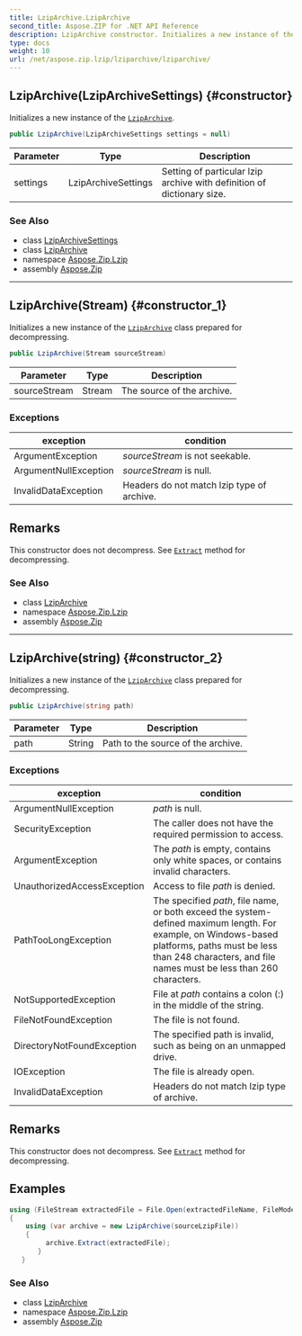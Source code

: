 ```yaml
---
title: LzipArchive.LzipArchive
second_title: Aspose.ZIP for .NET API Reference
description: LzipArchive constructor. Initializes a new instance of the LzipArchive
type: docs
weight: 10
url: /net/aspose.zip.lzip/lziparchive/lziparchive/
---
```

## LzipArchive(LzipArchiveSettings) {#constructor}

Initializes a new instance of the [`LzipArchive`](../).

```csharp
public LzipArchive(LzipArchiveSettings settings = null)
```

| Parameter | Type | Description |
| --- | --- | --- |
| settings | LzipArchiveSettings | Setting of particular lzip archive with definition of dictionary size. |

### See Also

* class [LzipArchiveSettings](../../lziparchivesettings/)
* class [LzipArchive](../)
* namespace [Aspose.Zip.Lzip](../../lziparchive/)
* assembly [Aspose.Zip](../../../)

---

## LzipArchive(Stream) {#constructor_1}

Initializes a new instance of the [`LzipArchive`](../) class prepared for decompressing.

```csharp
public LzipArchive(Stream sourceStream)
```

| Parameter | Type | Description |
| --- | --- | --- |
| sourceStream | Stream | The source of the archive. |

### Exceptions

| exception | condition |
| --- | --- |
| ArgumentException | *sourceStream* is not seekable. |
| ArgumentNullException | *sourceStream* is null. |
| InvalidDataException | Headers do not match lzip type of archive. |

## Remarks

This constructor does not decompress. See [`Extract`](../extract/) method for decompressing.

### See Also

* class [LzipArchive](../)
* namespace [Aspose.Zip.Lzip](../../lziparchive/)
* assembly [Aspose.Zip](../../../)

---

## LzipArchive(string) {#constructor_2}

Initializes a new instance of the [`LzipArchive`](../) class prepared for decompressing.

```csharp
public LzipArchive(string path)
```

| Parameter | Type | Description |
| --- | --- | --- |
| path | String | Path to the source of the archive. |

### Exceptions

| exception | condition |
| --- | --- |
| ArgumentNullException | *path* is null. |
| SecurityException | The caller does not have the required permission to access. |
| ArgumentException | The *path* is empty, contains only white spaces, or contains invalid characters. |
| UnauthorizedAccessException | Access to file *path* is denied. |
| PathTooLongException | The specified *path*, file name, or both exceed the system-defined maximum length. For example, on Windows-based platforms, paths must be less than 248 characters, and file names must be less than 260 characters. |
| NotSupportedException | File at *path* contains a colon (:) in the middle of the string. |
| FileNotFoundException | The file is not found. |
| DirectoryNotFoundException | The specified path is invalid, such as being on an unmapped drive. |
| IOException | The file is already open. |
| InvalidDataException | Headers do not match lzip type of archive. |

## Remarks

This constructor does not decompress. See [`Extract`](../extract/) method for decompressing.

## Examples

```csharp
using (FileStream extractedFile = File.Open(extractedFileName, FileMode.Create))
{
    using (var archive = new LzipArchive(sourceLzipFile))
    {
         archive.Extract(extractedFile);
       }
   }
```

### See Also

* class [LzipArchive](../)
* namespace [Aspose.Zip.Lzip](../../lziparchive/)
* assembly [Aspose.Zip](../../../)


